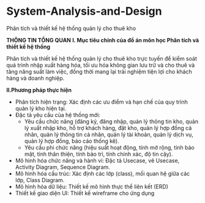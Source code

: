 # System-Analysis-and-Design
Phân tích và thiết kế hệ thống quản lý cho thuê kho

**THÔNG TIN TỔNG QUAN**
**I. Mục tiêu chính của đồ án môn học Phân tích và thiết kế hệ thống**

Phân tích và thiết kế hệ thống quản lý cho thuê kho trực tuyến để kiểm soát quá trình nhập xuất hàng hóa, tối ưu hóa không gian lưu trữ và cho thuê và tăng năng suất làm việc, đồng thời mang lại trải nghiệm tiện lợi cho khách hàng và doanh nghiệp.

**II.Phương pháp thực hiện**
- Phân tích hiện trạng: Xác định các ưu điểm và hạn chế của quy trình quản lý kho hiện tại.
- Đặc tả yêu cầu của hệ thống mới:
  + Yêu cầu chức năng (đăng ký, đăng nhập, quản lý thông tin kho, quản lý xuất nhập kho, hỗ trợ khách hàng, đặt kho, quản lý hợp đồng cá nhân, quản lý thông tin cá nhân, quản lý tài khoản, quản lý dịch vụ, quản lý hợp đồng, báo cáo thống kê).
  + Yêu cầu phi chức năng (hiệu suất hoạt động, tính mở rộng, tính bảo mật, tính thân thiện, tính bảo trì, tính chính xác, độ tin cậy).
- Mô hình hóa chức năng và hành vi: Đặc tả Usecase, vẽ Usecase, Activity Diagram, Sequence Diagram.
- Mô hình hóa cấu trúc: Xác định các lớp (class), mối quan hệ giữa các lớp, Class Diagram.
- Mô hình hóa dữ liệu: Thiết kế mô hình thực thể liên kết (ERD)
- Thiết kế giao diện UI: Thiết kế wireframe cho ứng dụng


